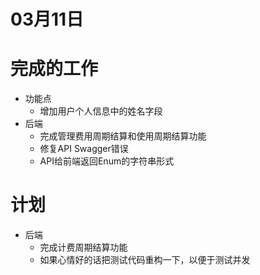 # 03月11日

# 完成的工作

- 功能点
  - 增加用户个人信息中的姓名字段
- 后端
  - 完成管理费用周期结算和使用周期结算功能
  - 修复API Swagger错误
  - API给前端返回Enum的字符串形式

# 计划

- 后端
  - 完成计费周期结算功能
  - 如果心情好的话把测试代码重构一下，以便于测试并发
